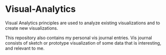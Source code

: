 # Visual-Analytics
Visual Analytics principles are used to analyze existing visualizations and to create new visualizations. 

This repository also contains my personal vis journal entries. Vis journal consists of sketch or prototype visualization of some data that is interesting, and relevant to me.
